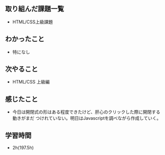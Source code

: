 ## 取り組んだ課題一覧
- HTML/CSS上級課題
## わかったこと
- 特になし
## 次やること
- HTML/CSS 上級編
## 感じたこと
- 今日は開閉式の形はある程度できたけど、肝心のクリックした際に開閉する動きがまだ
つけれていない。明日はJavascriptを調べながら作成していく。
## 学習時間
- 2h(197.5h)

